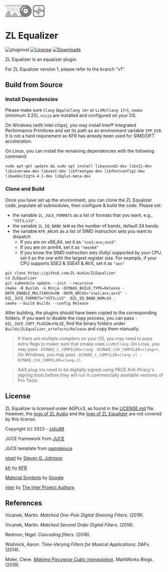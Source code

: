 <p float="left">
  <img src="docs/zlaudio.svg" width="16.6%" />
  <img src="docs/logo.svg" width="7.5%" />
</p>

# ZL Equalizer
![pluginval](<https://github.com/ZL-Audio/ZLEqualizer/actions/workflows/cmake_full_test.yml/badge.svg?branch=main>)
[![License](https://img.shields.io/badge/License-AGPLv3-blue.svg)](https://opensource.org/license/agpl-v3)
[![Downloads](https://img.shields.io/github/downloads/ZL-Audio/ZLEqualizer/total)](https://somsubhra.github.io/github-release-stats/?username=ZL-Audio&repository=ZLEqualizer&page=1&per_page=30)

ZL Equalizer is an equalizer plugin.

For ZL Equalizer version 1, please refer to the branch "v1".

<!-- A short intro video is available at [here](https://www.youtube.com/watch?v=bC-mBDumzvU).

<img src="https://drive.google.com/uc?export=view&id=1-hmRNQ351Uqc7sCrt_4JRD1LU_MlrZbg" style="width:750px; max-width: 100%; height: auto" />

## Usage

See the [manual](https://zl-audio.github.io/plugins/zlequalizer/) for details.

## Download

See the releases for the latest version. 

**Please NOTICE**:
- the installer has **NOT** been notarized/EV certificated on macOS/Windows
- the plugin has **NOT** been fully tested on DAWs -->

## Build from Source

### Install Dependencies

Please make sure `Clang` (`AppleClang 16+` or `LLVM/Clang 17+`), `cmake` (minimum 3.25), `ninja` are installed and configured on your OS.

On Windows (with Intel chips), you may install Intel® Integrated Performance Primitives and set its path as an environment variable `IPP_DIR`. It is not a hard requirement as KFR has already been used for SIMD/DFT acceleration.

On Linux, you can install the remaining dependencies with the following command:

```console
sudo apt-get update && sudo apt install libasound2-dev libx11-dev libxinerama-dev libxext-dev libfreetype-dev libfontconfig1-dev libwebkit2gtk-4.1-dev libglu1-mesa-dev
```

### Clone and Build

Once you have set up the environment, you can clone the ZL Equalizer code, populate all submodules, then configure & build the code. Please set:
- the variable `ZL_JUCE_FORMATS` as a list of formats that you want, e.g., `"VST3;LV2"`.
- the variable `ZL_EQ_BAND_NUM` as the number of bands, default 24 bands
- the variable `KFR_ARCHS` as a list of SIMD instruction sets you want to dispatch
  - If you are on x86_64, set it as `"sse2;avx;avx2"`
  - If you are on arm64, set it as `"neon64"`
  - If you know the SIMD instruction sets (fully) supported by your CPU, set it as the one with the largest register size. For example, if your CPU supports SSE2 & SSE41 & AVX, set it as `"avx"`
```console
git clone https://github.com/ZL-Audio/ZLEqualizer
cd ZLEqualizer
git submodule update --init --recursive
cmake -B Builds -G Ninja -DCMAKE_BUILD_TYPE=Release -DKFR_ENABLE_MULTIARCH=ON -DKFR_ARCHS="sse2;avx;avx2" -DZL_JUCE_FORMATS="VST3;LV2" -DZL_EQ_BAND_NUM=24 .
cmake --build Builds --config Release
```
After building, the plugins should have been copied to the corresponding folders. If you want to disable the copy process, you can pass `-DZL_JUCE_COPY_PLUGIN=FALSE`, find the binary folders under `Builds/ZLEqualizer_artefacts/Release` and copy them manually.

> If there are multiple compilers on your OS, you may need to pass extra flags to maker sure that cmake uses `LLVM/Clang`. On Linux, you may pass `-DCMAKE_C_COMPILER=clang -DCMAKE_CXX_COMPILER=clang++`. On Windows, you may pass `-DCMAKE_C_COMPILER=clang-cl -DCMAKE_CXX_COMPILER=clang-cl`.

> AAX plug-ins need to be digitally signed using PACE Anti-Piracy's signing tools before they will run in commercially available versions of Pro Tools.

## License

ZL Equalizer is licensed under AGPLv3, as found in the [LICENSE.md](LICENSE.md) file. However, the [logo of ZL Audio](assets/zlaudio.svg) and the [logo of ZL Equalizer](assets/logo.svg) are not covered by this license.

Copyright (c) 2023 - [zsliu98](https://github.com/zsliu98)

JUCE framework from [JUCE](https://github.com/juce-framework/JUCE)

JUCE template from [pamplejuce](https://github.com/sudara/pamplejuce)

[nlopt](https://github.com/stevengj/nlopt) by [Steven G. Johnson](https://github.com/stevengj)

[kfr](https://github.com/kfrlib/kfr) by [KFR](https://github.com/kfrlib)

[Material Symbols](https://github.com/google/material-design-icons) by [Google](https://github.com/google)

[inter](https://github.com/rsms/inter) by [The Inter Project Authors](https://github.com/rsms/inter)

## References

Vicanek, Martin. *Matched One-Pole Digital Shelving Filters*. (2019).

Vicanek, Martin. *Matched Second Order Digital Filters*. (2016).

Redmon, Nigel. *Cascading filters*. (2016).

Wishnick, Aaron. *Time-Varying Filters for Musical Applications*. DAFx. (2014).

Moler, Cleve. [*Makima Piecewise Cubic Interpolation*](https://blogs.mathworks.com/cleve/2019/04/29/makima-piecewise-cubic-interpolation/). MathWorks Blogs. (2019).
